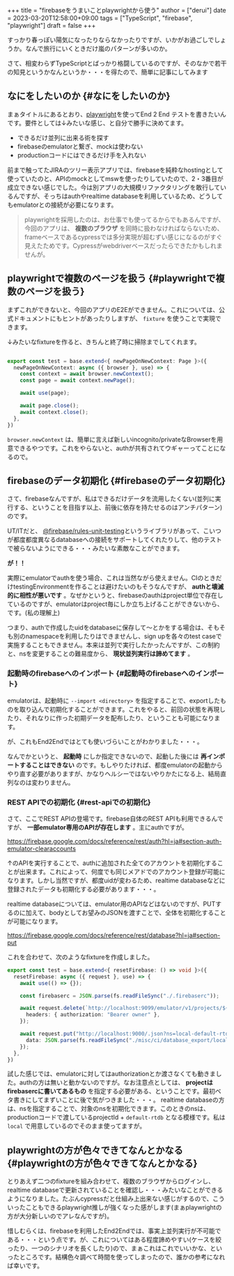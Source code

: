 +++
title = "firebaseをうまいことplaywrightから使う"
author = ["derui"]
date = 2023-03-20T12:58:00+09:00
tags = ["TypeScript", "firebase", "playwright"]
draft = false
+++

すっかり春っぽい陽気になったりならなかったりですが、いかがお過ごしでしょうか。なんで旅行にいくときだけ嵐のパターンが多いのか。

さて、相変わらずTypeScriptとばっかり格闘しているのですが、そのなかで若干の知見というかなんというか・・・を得たので、簡単に記事にしてみます

<!--more-->


## なにをしたいのか {#なにをしたいのか}

まぁタイトルにあるとおり、[playwright](https://playwright.dev)を使ってEnd 2 End テストを書きたいんです。要件としては↓みたいな感じ、と自分で勝手に決めてます。

-   できるだけ並列に出来る術を探す
-   firebaseのemulatorと繋ぎ、mockは使わない
-   productionコードにはできるだけ手を入れない

前まで触ってたJIRAのツリー表示アプリでは、firebaseを純粋なhostingとして使っていたのと、APIのmockとしてmswを使ったりしていたので、2・3番目が成立できない感じでした。今は別アプリの大規模リファクタリングを敢行しているんですが、そっちはauthやrealtime databaseを利用しているため、どうしてもemulatorとの接続が必要になります。

> playwrightを採用したのは、お仕事でも使ってるからでもあるんですが、今回のアプリは、  **複数のブラウザ** を同時に扱わなければならないため、frameベースであるcypressでは多分実現が超むずい感じになるのがすぐ見えたためです。Cypressがwebdriverベースだったらできたかもしれませんが。


## playwrightで複数のページを扱う {#playwrightで複数のページを扱う}

まずこれができないと、今回のアプリのE2Eができません。これについては、公式ドキュメントにもヒントがあったりしますが、  `fixture` を使うことで実現できます。

↓みたいなfixtureを作ると、きちんと終了時に掃除までしてくれます。

```typescript

export const test = base.extend<{ newPageOnNewContext: Page }>({
  newPageOnNewContext: async ({ browser }, use) => {
    const context = await browser.newContext();
    const page = await context.newPage();

    await use(page);

    await page.close();
    await context.close();
  },
})
```

`browser.newContext` は、簡単に言えば新しいincognito/privateなBrowserを用意できるやつです。これをやらないと、authが共有されてウギャーってことになるので。


## firebaseのデータ初期化 {#firebaseのデータ初期化}

さて、firebaseなんですが、私はできるだけデータを流用したくない(並列に実行する、ということを目指す以上、前後に依存を持たせるのはアンチパターン)のです。

UT/ITだと、 [@firebase/rules-unit-testing](https://www.npmjs.com/package/@firebase/rules-unit-testing)というライブラリがあって、こいつが都度都度異なるdatabaseへの接続をサポートしてくれたりして、他のテストで被らないようにできる・・・みたいな素敵なことができます。

**が！！**

実際にemulatorでauthを使う場合、これは当然ながら使えません。CIのときだけtestingEnvironmentを作ることは避けたいのもそうなんですが、  **authと壊滅的に相性が悪いです** 。なぜかというと、firebaseのauthはproject単位で存在しているのですが、emulatorはproject毎にしか立ち上げることができないから、です。(私の理解上)

つまり、authで作成したuidをdatabaseに保存して〜とかをする場合は、そもそも別のnamespaceを利用したりはできませんし、sign upを各々のtest caseで実施することもできません。本来は並列で実行したかったんですが、この制約と、nsを変更することの難易度から、  **現状並列実行は諦めてます** 。


### 起動時のfirebaseへのインポート {#起動時のfirebaseへのインポート}

emulatorは、起動時に  `--import <directory>` を指定することで、exportしたものを取り込んで初期化することができます。これをやると、前回の状態を再現したり、それなりに作った初期データを配布したり、ということも可能になります。

が、これもEnd2Endではとても使いづらいことがわかりました・・・。

なんでかというと、 **起動時** にしか指定できないので、起動した後には **再インポートすることはできない** のです。もしやりたければ、都度emulatorの起動からやり直す必要がありますが、かなりヘルシーではないやりかたになる上、結局直列なのは変わりません。


### REST APIでの初期化 {#rest-apiでの初期化}

さて、ここでREST APIの登場です。firebase自体のREST APIも利用できるんですが、  **一部emulator専用のAPIが存在します** 。主にauthですが。

<https://firebase.google.com/docs/reference/rest/auth?hl=ja#section-auth-emulator-clearaccounts>

↑のAPIを実行することで、authに追加された全てのアカウントを初期化することが出来ます。これによって、何度でも同じメアドでのアカウント登録が可能になります。しかし当然ですが、都度uidが変わるため、realtime databaseなどに登録されたデータも初期化する必要があります・・・。

realtime databaseについては、emulator用のAPIなどはないのですが、PUTするのに加えて、bodyとしてお望みのJSONを渡すことで、全体を初期化することが可能になります。

<https://firebase.google.com/docs/reference/rest/database?hl=ja#section-put>

これを合わせて、次のようなfixtureを作成しました。

```typescript
export const test = base.extend<{ resetFirebase: () => void }>({
  resetFirebase: async ({ request }, use) => {
    await use(() => {});

    const firebaserc = JSON.parse(fs.readFileSync("./.firebaserc"));

    await request.delete(`http://localhost:9099/emulator/v1/projects/${firebaserc.projects.default}/accounts`, {
      headers: { authorization: "Bearer owner" },
    });

    await request.put("http://localhost:9000/.json?ns=local-default-rtdb", {
      data: JSON.parse(fs.readFileSync("./misc/ci/database_export/local-default-rtdb.json")),
    });
  },
})
```

試した感じでは、emulatorに対してはauthorizationとか渡さなくても動きました。authの方は無いと動かないのですが。なお注意点としては、  **projectはfirebasercに書いてあるもの** を指定する必要がある、ということです。最初ベタ書きにしてまずいことに後で気がつきました・・・。
realtime databaseの方は、nsを指定することで、対象のnsを初期化できます。このときのnsは、productionコードで渡しているprojectId + `default-rtdb` となる模様です。私は  `local` で用意しているのでそのまま使ってますが。


## playwrightの方が色々できてなんとかなる {#playwrightの方が色々できてなんとかなる}

とりあえず二つのfixtureを組み合わせて、複数のブラウザからログインし、realtime databaseで更新されていることを確認し・・・みたいなことができるようになりました。たぶんcypressだと仕組み上出来ない感じがするので、こういったこともできるplaywright推しが強くなった感がします(まぁplaywrightの方が大分新しいのでアレなんですが)。

惜しむらくは、firebaseを利用したEnd2Endでは、事実上並列実行が不可能である・・・という点です。が、これについてはある程度諦めやすい(ケースを絞ったり、一つのシナリオを長くしたり)ので、まぁこれはこれでいいかな、といったところです。結構色々調べて時間を使ってしまったので、誰かの参考になれば幸いです。
